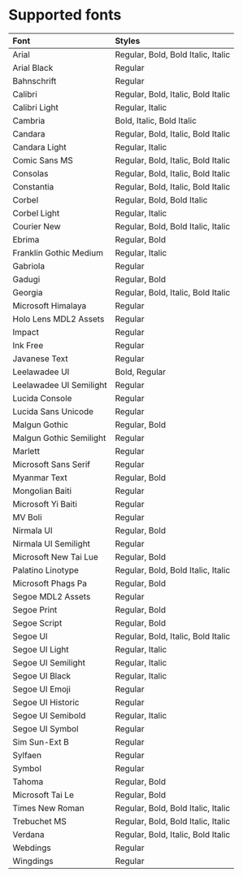 # Supported fonts
| Font | Styles |
| :--- | :--- |
|Arial|Regular, Bold, Bold Italic, Italic|
|Arial Black|Regular|
|Bahnschrift|Regular|
|Calibri|Regular, Bold, Italic, Bold Italic|
|Calibri Light|Regular, Italic|
|Cambria|Bold, Italic, Bold Italic|
|Candara|Regular, Bold, Italic, Bold Italic|
|Candara Light|Regular, Italic|
|Comic Sans MS|Regular, Bold, Italic, Bold Italic|
|Consolas|Regular, Bold, Italic, Bold Italic|
|Constantia|Regular, Bold, Italic, Bold Italic|
|Corbel|Regular, Bold, Bold Italic|
|Corbel Light|Regular, Italic|
|Courier New|Regular, Bold, Bold Italic, Italic|
|Ebrima|Regular, Bold|
|Franklin Gothic Medium|Regular, Italic|
|Gabriola|Regular|
|Gadugi|Regular, Bold|
|Georgia|Regular, Bold, Italic, Bold Italic|
|Microsoft Himalaya|Regular|
|Holo Lens MDL2 Assets|Regular|
|Impact|Regular|
|Ink Free|Regular|
|Javanese Text|Regular|
|Leelawadee UI|Bold, Regular|
|Leelawadee UI Semilight|Regular|
|Lucida Console|Regular|
|Lucida Sans Unicode|Regular|
|Malgun Gothic|Regular, Bold|
|Malgun Gothic Semilight|Regular|
|Marlett|Regular|
|Microsoft Sans Serif|Regular|
|Myanmar Text|Regular, Bold|
|Mongolian Baiti|Regular|
|Microsoft Yi Baiti|Regular|
|MV Boli|Regular|
|Nirmala UI|Regular, Bold|
|Nirmala UI Semilight|Regular|
|Microsoft New Tai Lue|Regular, Bold|
|Palatino Linotype|Regular, Bold, Bold Italic, Italic|
|Microsoft Phags Pa|Regular, Bold|
|Segoe MDL2 Assets|Regular|
|Segoe Print|Regular, Bold|
|Segoe Script|Regular, Bold|
|Segoe UI|Regular, Bold, Italic, Bold Italic|
|Segoe UI Light|Regular, Italic|
|Segoe UI Semilight|Regular, Italic|
|Segoe UI Black|Regular, Italic|
|Segoe UI Emoji|Regular|
|Segoe UI Historic|Regular|
|Segoe UI Semibold|Regular, Italic|
|Segoe UI Symbol|Regular|
|Sim Sun-Ext B|Regular|
|Sylfaen|Regular|
|Symbol|Regular|
|Tahoma|Regular, Bold|
|Microsoft Tai Le|Regular, Bold|
|Times New Roman|Regular, Bold, Bold Italic, Italic|
|Trebuchet MS|Regular, Bold, Bold Italic, Italic|
|Verdana|Regular, Bold, Italic, Bold Italic|
|Webdings|Regular|
|Wingdings|Regular|
